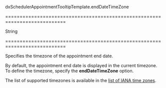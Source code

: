 <!--id-->dxSchedulerAppointmentTooltipTemplate.endDateTimeZone<!--/id-->
===========================================================================
<!--type-->String<!--/type-->
===========================================================================

<!--shortDescription-->
Specifies the timezone of the appointment end date.
<!--/shortDescription-->

<!--fullDescription-->
By default, the appointment end date is displayed in the current timezone. To define the timezone, specify the **endDateTimeZone** option. 

The list of supported timezones is available in the <a href="https://en.wikipedia.org/wiki/List_of_tz_database_time_zones" target="_blank">list of IANA time zones</a>. 
<!--/fullDescription-->